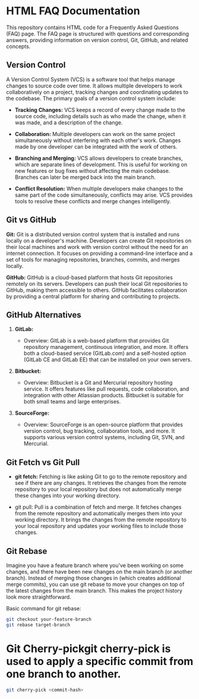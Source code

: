 # HTML FAQ Documentation

This repository contains HTML code for a Frequently Asked Questions (FAQ) page. The FAQ page is structured with questions and corresponding answers, providing information on version control, Git, GitHub, and related concepts.

## Version Control

A Version Control System (VCS) is a software tool that helps manage changes to source code over time. It allows multiple developers to work collaboratively on a project, tracking changes and coordinating updates to the codebase. The primary goals of a version control system include:

- **Tracking Changes:** VCS keeps a record of every change made to the source code, including details such as who made the change, when it was made, and a description of the change.

- **Collaboration:** Multiple developers can work on the same project simultaneously without interfering with each other's work. Changes made by one developer can be integrated with the work of others.

- **Branching and Merging:** VCS allows developers to create branches, which are separate lines of development. This is useful for working on new features or bug fixes without affecting the main codebase. Branches can later be merged back into the main branch.

- **Conflict Resolution:** When multiple developers make changes to the same part of the code simultaneously, conflicts may arise. VCS provides tools to resolve these conflicts and merge changes intelligently.

## Git vs GitHub

**Git:**
Git is a distributed version control system that is installed and runs locally on a developer's machine. Developers can create Git repositories on their local machines and work with version control without the need for an internet connection. It focuses on providing a command-line interface and a set of tools for managing repositories, branches, commits, and merges locally.

**GitHub:**
GitHub is a cloud-based platform that hosts Git repositories remotely on its servers. Developers can push their local Git repositories to GitHub, making them accessible to others. GitHub facilitates collaboration by providing a central platform for sharing and contributing to projects.

## GitHub Alternatives

1. **GitLab:**
   - Overview: GitLab is a web-based platform that provides Git repository management, continuous integration, and more. It offers both a cloud-based service (GitLab.com) and a self-hosted option (GitLab CE and GitLab EE) that can be installed on your own servers.

2. **Bitbucket:**
   - Overview: Bitbucket is a Git and Mercurial repository hosting service. It offers features like pull requests, code collaboration, and integration with other Atlassian products. Bitbucket is suitable for both small teams and large enterprises.

3. **SourceForge:**
   - Overview: SourceForge is an open-source platform that provides version control, bug tracking, collaboration tools, and more. It supports various version control systems, including Git, SVN, and Mercurial.

## Git Fetch vs Git Pull

- **git fetch:**
  Fetching is like asking Git to go to the remote repository and see if there are any changes. It retrieves the changes from the remote repository to your local repository but does not automatically merge these changes into your working directory.

- git pull:
  Pull is a combination of fetch and merge. It fetches changes from the remote repository and automatically merges them into your working directory. It brings the changes from the remote repository to your local repository and updates your working files to include those changes.

## Git Rebase

Imagine you have a feature branch where you've been working on some changes, and there have been new changes on the main branch (or another branch). Instead of merging those changes in (which creates additional merge commits), you can use git rebase to move your changes on top of the latest changes from the main branch. This makes the project history look more straightforward.

Basic command for git rebase:
```bash
git checkout your-feature-branch
git rebase target-branch
```

# Git Cherry-pickgit cherry-pick is used to apply a specific commit from one branch to another.
```bash
git cherry-pick <commit-hash>

